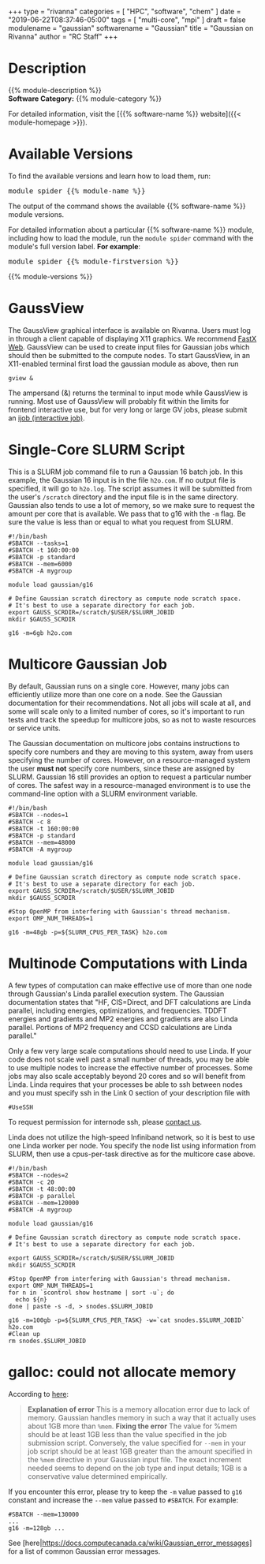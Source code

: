 +++
type = "rivanna"
categories = [
  "HPC",
  "software",
  "chem"
]
date = "2019-06-22T08:37:46-05:00"
tags = [
  "multi-core",
  "mpi"
]
draft = false
modulename = "gaussian"
softwarename = "Gaussian"
title = "Gaussian on Rivanna"
author = "RC Staff"
+++

# Description
{{% module-description %}}
<br>
**Software Category:** {{% module-category %}}

For detailed information, visit the [{{% software-name %}} website]({{< module-homepage >}}).

# Available Versions
To find the available versions and learn how to load them, run:
<pre>module spider {{% module-name %}}</pre>

The output of the command shows the available {{% software-name %}} module versions.

For detailed information about a particular {{% software-name %}} module, including how to load the module, run the `module spider` command with the module's full version label. __For example__:
<pre>module spider {{% module-firstversion %}}</pre>

{{% module-versions %}}

# GaussView
The GaussView graphical interface is available on Rivanna.  Users must log in through a client capable of displaying X11 graphics.  We recommend [FastX Web](/userinfo/rivanna/logintools/fastx).  GaussView can be used to create input files for Gaussian jobs which should then be submitted to the compute nodes.  To start GaussView, in an X11-enabled terminal first load the gaussian module as above, then run
```
gview &
```
The ampersand (&) returns the terminal to input mode while GaussView is running.  Most use of GaussView will probably fit within the limits for frontend interactive use, but for very long or large GV jobs, please submit an [ijob (interactive job)](/userinfo/rivanna/slurm/#submitting-an-interactive-job).

# Single-Core SLURM Script
This is a SLURM job command file to run a Gaussian 16 batch job. In this example, the Gaussian 16 input is in the file `h2o.com`.  If no output file is specified, it will go to `h2o.log`.  The script assumes it will be submitted from the user's `/scratch` directory and the input file is in the same directory.  Gaussian also tends to use a lot of memory, so we make sure to request the amount per core that is available.  We pass that to g16 with the `-m` flag.  Be sure the value is less than or equal to what you request from SLURM.
```
#!/bin/bash
#SBATCH --tasks=1
#SBATCH -t 160:00:00
#SBATCH -p standard
#SBATCH --mem=6000
#SBATCH -A mygroup

module load gaussian/g16

# Define Gaussian scratch directory as compute node scratch space.
# It's best to use a separate directory for each job.
export GAUSS_SCRDIR=/scratch/$USER/$SLURM_JOBID
mkdir $GAUSS_SCRDIR

g16 -m=6gb h2o.com
```

# Multicore Gaussian Job
By default, Gaussian runs on a single core.  However, many jobs can efficiently utilize more than one core on a node.  See the Gaussian documentation for their recommendations.  Not all jobs will scale at all, and some will scale only to a limited number of cores, so it's important to run tests and track the speedup for multicore jobs, so as not to waste resources or service units.

The Gaussian documentation on multicore jobs contains instructions to specify core numbers and they are moving to this system, away from users specifying the number of cores.  However, on a resource-managed system the user **must not** specify core numbers, since these are assigned by SLURM.  Gaussian 16 still provides an option to request a particular number of cores.  The safest way in a resource-managed environment is to use the command-line option with a SLURM environment variable.
```
#!/bin/bash
#SBATCH --nodes=1
#SBATCH -c 8
#SBATCH -t 160:00:00
#SBATCH -p standard
#SBATCH --mem=48000
#SBATCH -A mygroup

module load gaussian/g16

# Define Gaussian scratch directory as compute node scratch space.
# It's best to use a separate directory for each job.
export GAUSS_SCRDIR=/scratch/$USER/$SLURM_JOBID
mkdir $GAUSS_SCRDIR

#Stop OpenMP from interfering with Gaussian's thread mechanism.
export OMP_NUM_THREADS=1

g16 -m=48gb -p=${SLURM_CPUS_PER_TASK} h2o.com
```

# Multinode Computations with Linda
A few types of computation can make effective use of more than one node through Gaussian's Linda parallel execution system.  The Gaussian documentation states that "HF, CIS=Direct, and DFT calculations are Linda parallel, including energies, optimizations, and frequencies. TDDFT energies and gradients and MP2 energies and gradients are also Linda parallel. Portions of MP2 frequency and CCSD calculations are Linda parallel."

Only a few very large scale computations should need to use Linda.  If your code does not scale well past a small number of threads, you may be able to use multiple nodes to increase the effective number of processes.  Some jobs may also scale acceptably beyond 20 cores and so will benefit from Linda.  Linda requires that your processes be able to ssh between nodes and you must specify ssh in the Link 0 section of your description file with

```
#UseSSH
```
To request permission for internode ssh, please [contact us](/support).

Linda does not utilize the high-speed Infiniband network, so it is best to use one Linda worker per node.  You specify the node list using information from SLURM, then use a cpus-per-task directive as for the multicore case above.
```
#!/bin/bash
#SBATCH --nodes=2
#SBATCH -c 20
#SBATCH -t 48:00:00
#SBATCH -p parallel
#SBATCH --mem=120000
#SBATCH -A mygroup

module load gaussian/g16

# Define Gaussian scratch directory as compute node scratch space.
# It's best to use a separate directory for each job.

export GAUSS_SCRDIR=/scratch/$USER/$SLURM_JOBID
mkdir $GAUSS_SCRDIR

#Stop OpenMP from interfering with Gaussian's thread mechanism.
export OMP_NUM_THREADS=1
for n in `scontrol show hostname | sort -u`; do
  echo ${n}
done | paste -s -d, > snodes.$SLURM_JOBID

g16 -m=100gb -p=${SLURM_CPUS_PER_TASK} -w=`cat snodes.$SLURM_JOBID` h2o.com
#Clean up
rm snodes.$SLURM_JOBID
```

# galloc: could not allocate memory
According to [here](https://docs.computecanada.ca/wiki/Gaussian_error_messages#galloc:_could_not_allocate_memory):

> **Explanation of error**
> This is a memory allocation error due to lack of memory. Gaussian handles memory in such a way that it actually uses about 1GB more than `%mem`.
> **Fixing the error**
> The value for %mem should be at least 1GB less than the value specified in the job submission script. Conversely, the value specified for `--mem` in your job script should be at least 1GB greater than the amount specified in the `%mem` directive in your Gaussian input file. The exact increment needed seems to depend on the job type and input details; 1GB is a conservative value determined empirically.

If you encounter this error, please try to keep the `-m` value passed to `g16` constant and increase the `--mem` value passed to `#SBATCH`. For example:
```
#SBATCH --mem=130000
...
g16 -m=128gb ...
```

See [here|https://docs.computecanada.ca/wiki/Gaussian_error_messages] for a list of common Gaussian error messages.
